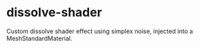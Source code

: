 # dissolve-shader
Custom dissolve shader effect using simplex noise, injected into a MeshStandardMaterial.
